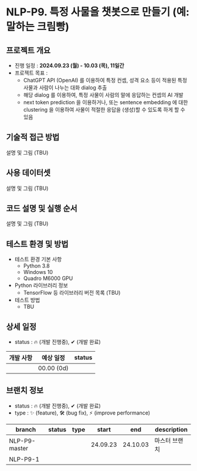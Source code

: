 # NLP-P9. 특정 사물을 챗봇으로 만들기 (예: 말하는 크림빵)
## 프로젝트 개요
* 진행 일정 : **2024.09.23 (월) - 10.03 (목), 11일간**
* 프로젝트 목표 :
  * ChatGPT API (OpenAI) 를 이용하여 특정 컨셉, 성격 요소 등이 적용된 특정 사물과 사람이 나누는 대화 dialog 추출
  * 해당 dialog 를 이용하여, 특정 사물이 사람의 말에 응답하는 컨셉의 AI 개발
  * next token prediction 을 이용하거나, 또는 sentence embedding 에 대한 clustering 을 이용하여 사물이 적절한 응답을 (생성)할 수 있도록 하게 할 수 있음

## 기술적 접근 방법
설명 및 그림 (TBU)

## 사용 데이터셋
설명 및 그림 (TBU)

## 코드 설명 및 실행 순서
설명 및 그림 (TBU)

## 테스트 환경 및 방법
* 테스트 환경 기본 사항
  * Python 3.8
  * Windows 10
  * Quadro M6000 GPU
* Python 라이브러리 정보
  * TensorFlow 등 라이브러리 버전 목록 (TBU)
* 테스트 방법
  * TBU

## 상세 일정
* status : 🔥 (개발 진행중), ✔ (개발 완료)

|개발 사항|예상 일정|status|
|---|---|---|
||00.00 (0d)||

## 브랜치 정보
* status : 🔥 (개발 진행중), ✔ (개발 완료)
* type : ✨ (feature), 🛠 (bug fix), ⚡ (improve performance)

|branch|status|type|start|end|description|
|---|---|---|---|---|---|
|NLP-P9-master|||24.09.23|24.10.03|마스터 브랜치|
|NLP-P9-1||||||